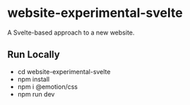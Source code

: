 # website-experimental-svelte

A Svelte-based approach to a new website.

## Run Locally
* cd website-experimental-svelte
* npm install
* npm i @emotion/css
* npm run dev
